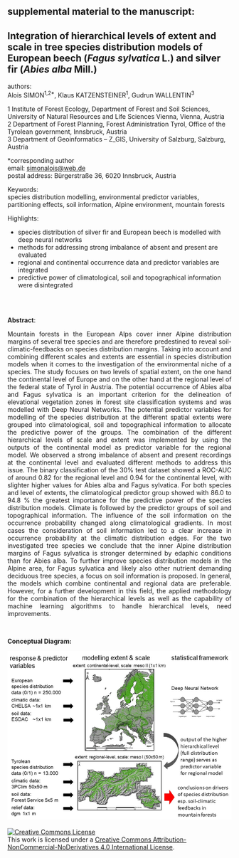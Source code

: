 ## supplemental material to the manuscript:

## Integration of hierarchical levels of extent and scale in tree species distribution models of European beech (*Fagus sylvatica* L.) and silver fir (*Abies alba* Mill.) 

authors:   
Alois SIMON<sup>1,2*</sup>, Klaus KATZENSTEINER<sup>1</sup>, Gudrun WALLENTIN<sup>3</sup>

1 Institute of Forest Ecology, Department of Forest and Soil Sciences, University of Natural Resources and Life Sciences Vienna, 
Vienna, Austria  
2 Department of Forest Planning, Forest Administration Tyrol, Office of the Tyrolean government, Innsbruck, Austria  
3 Department of Geoinformatics – Z_GIS, University of Salzburg, Salzburg, Austria

*corresponding author   
email: simonalois@web.de  
postal address: Bürgerstraße 36, 6020 Innsbruck, Austria  



Keywords:  
species distribution modelling, environmental predictor variables, partitioning effects, soil information, Alpine environment, mountain forests 

Highlights:
- species distribution of silver fir and European beech is modelled with deep neural networks
- methods for addressing strong imbalance of absent and present are evaluated 
- regional and continental occurrence data and predictor variables are integrated
- predictive power of climatological, soil and topographical information were disintegrated

<br>
<br>

**Abstract**:<p align="justify">
Mountain forests in the European Alps cover inner Alpine distribution margins of several tree species and are therefore predestined to reveal soil-climatic-feedbacks on species distribution margins. Taking into account and combining different scales and extents are essential in species distribution models when it comes to the investigation of the environmental niche of a species. The study focuses on two levels of spatial extent, on the one hand the continental level of Europe and on the other hand at the regional level of the federal state of Tyrol in Austria. The potential occurrence of Abies alba and Fagus sylvatica is an important criterion for the delineation of elevational vegetation zones in forest site classification systems and was modelled with Deep Neural Networks. The potential predictor variables for modelling of the species distribution at the different spatial extents were grouped into climatological, soil and topographical information to allocate the predictive power of the groups. The combination of the different hierarchical levels of scale and extent was implemented by using the outputs of the continental model as predictor variable for the regional model. We observed a strong imbalance of absent and present recordings at the continental level and evaluated different methods to address this issue. The binary classification of the 30% test dataset showed a ROC-AUC of around 0.82 for the regional level and 0.94 for the continental level, with slighter higher values for Abies alba and Fagus sylvatica. For both species and level of extents, the climatological predictor group showed with 86.0 to 94.8 % the greatest importance for the predictive power of the species distribution models. Climate is followed by the predictor groups of soil and topographical information. The influence of the soil information on the occurrence probability changed along climatological gradients. In most cases the consideration of soil information led to a clear increase in occurrence probability at the climatic distribution edges. For the two investigated tree species we conclude that the inner Alpine distribution margins of Fagus sylvatica is stronger determined by edaphic conditions than for Abies alba. To further improve species distribution models in the Alpine area, for Fagus sylvatica and likely also other nutrient demanding deciduous tree species, a focus on soil information is proposed. In general, the models which combine continental and regional data are preferable. However, for a further development in this field, the applied methodology for the combination of the hierarchical levels as well as the capability of machine learning algorithms to handle hierarchical levels, need improvements.
</p>
<br>

**Conceptual Diagram:**

<kbd><img src="https://github.com/simonalois/sdm/blob/main/concept/conceptual_diagramm_hierachicalmodelling.jpg" title="Conceptual Diagram" /></kbd>
<br>
<br>
<a rel="license" href="http://creativecommons.org/licenses/by-nc-nd/4.0/"><img alt="Creative Commons License" style="border-width:0" src="https://i.creativecommons.org/l/by-nc-nd/4.0/88x31.png" /></a><br />This work is licensed under a <a rel="license" href="http://creativecommons.org/licenses/by-nc-nd/4.0/">Creative Commons Attribution-NonCommercial-NoDerivatives 4.0 International License</a>.
